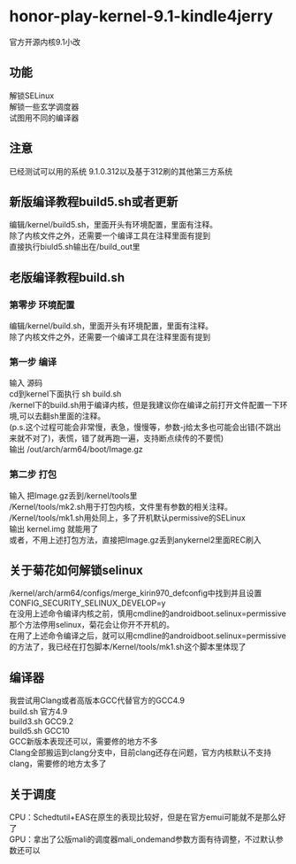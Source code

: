 # honor-play-kernel-9.1-kindle4jerry
官方开源内核9.1小改  
## 功能
解锁SELinux  
解锁一些玄学调度器  
试图用不同的编译器  
## 注意
已经测试可以用的系统 9.1.0.312以及基于312刷的其他第三方系统  
## 新版编译教程build5.sh或者更新
编辑/kernel/build5.sh，里面开头有环境配置，里面有注释。  
除了内核文件之外，还需要一个编译工具在注释里面有提到  
直接执行biuld5.sh输出在/build_out里  
## 老版编译教程build.sh
### 第零步 环境配置
编辑/kernel/build.sh，里面开头有环境配置，里面有注释。  
除了内核文件之外，还需要一个编译工具在注释里面有提到  
### 第一步 编译
输入 源码  
cd到kernel下面执行 sh build.sh  
/kernel下的build.sh用于编译内核，但是我建议你在编译之前打开文件配置一下环境,可以去翻sh里面的注释。  
(p.s.这个过程可能会非常慢，表急，慢慢等，参数-j给太多也可能会出错(不跳出来就不对了)，表慌，错了就再跑一遍，支持断点续传的不要慌)  
输出 /out/arch/arm64/boot/Image.gz  
### 第二步 打包
输入 把Image.gz丢到/kernel/tools里  
/Kernel/tools/mk2.sh用于打包内核，文件里有参数的相关注释。  
/Kernel/tools/mk1.sh用处同上，多了开机默认permissive的SELinux  
输出 kernel.img 就能用了  
或者，不用上述打包方法，直接把Image.gz丢到anykernel2里面REC刷入  
## 关于菊花如何解锁selinux
/kernel/arch/arm64/configs/merge_kirin970_defconfig中找到并且设置CONFIG_SECURITY_SELINUX_DEVELOP=y  
在没用上述命令编译内核之前，慎用cmdline的androidboot.selinux=permissive那个方法停用selinux，菊花会让你开不开机的。  
在用了上述命令编译之后，就可以用cmdline的androidboot.selinux=permissive的方法了，我已经在打包脚本/Kernel/tools/mk1.sh这个脚本里体现了  
## 编译器
我尝试用Clang或者高版本GCC代替官方的GCC4.9  
build.sh	官方4.9  
build3.sh	GCC9.2  
build5.sh	GCC10  
GCC新版本表现还可以，需要修的地方不多  
Clang全部搬运到clang分支中，目前clang还存在问题，官方内核默认不支持clang，需要修的地方太多了  
## 关于调度
CPU：Schedtutil+EAS在原生的表现比较好，但是在官方emui可能就不是那么好了  
GPU：拿出了公版mali的调度器mali_ondemand参数方面有待调整，不过默认参数还可以  
